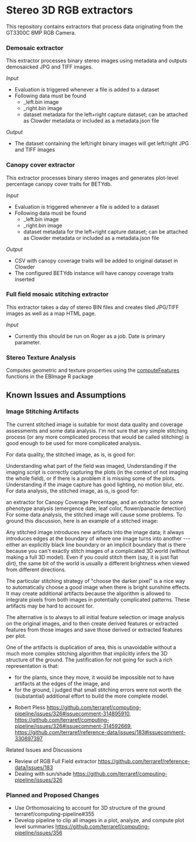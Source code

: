 # Stereo 3D RGB extractors

This repository contains extractors that process data originating from the GT3300C 8MP RGB Camera.


### Demosaic extractor
This extractor processes binary stereo images using metadata and outputs demosaicked JPG and TIFF images.

_Input_

  - Evaluation is triggered whenever a file is added to a dataset
  - Following data must be found
    - _left.bin image
    - _right.bin image
    - dataset metadata for the left+right capture dataset; can be attached as Clowder metadata or included as a metadata.json file

_Output_

  - The dataset containing the left/right binary images will get left/right JPG and TIFF images

### Canopy cover extractor
This extractor processes binary stereo images and generates plot-level percentage canopy cover traits for BETYdb.
 
_Input_

  - Evaluation is triggered whenever a file is added to a dataset
  - Following data must be found
    - _left.bin image
    - _right.bin image
    - dataset metadata for the left+right capture dataset; can be attached as Clowder metadata or included as a metadata.json file
    
_Output_

  - CSV with canopy coverage traits will be added to original dataset in Clowder
  - The configured BETYdb instance will have canopy coverage traits inserted

### Full field mosaic stitching extractor

This extractor takes a day of stereo BIN files and creates tiled JPG/TIFF images as well as a map HTML page.

_Input_

  - Currently this should be run on Roger as a job. Date is primary parameter.

### Stereo Texture Analysis

Computes geometric and texture properties using the [computeFeatures](https://rdrr.io/bioc/EBImage/man/computeFeatures.html) functions in the EBImage R package 


## Known Issues and Assumptions

### Image Stitching Artifacts

The current stitched image is suitable for most data quality and coverage assessments and some data analysis. I'm not sure that any simple stitching process (or any more complicated process that would be called stitching) is good enough to be used for more complicated analysis.

For data quality, the stitched image, as is, is good for:

Understanding what part of the field was imaged,
Understanding if the imaging script is correctly capturing the plots (in the context of not imaging the whole field), or if there is a problem it is missing some of the plots.
Understanding if the image capture has good lighting, no motion blur, etc.
For data analysis, the stitched image, as is, is good for:

an extractor for Canopy Coverage Percentage, and
an extractor for some phenotype analysis (emergence date, leaf color, flower/panacle detection)
For some data analysis, the stitched image will cause some problems. To ground this discussion, here is an example of a stitched image:

Any stitched image introduces new artifacts into the image data; it always introduces edges at the boundary of where one image turns into another --- either an explicitly black line boundary or an implicit boundary that is there because you can't exactly stitch images of a complicated 3D world (without making a full 3D model). Even if you could stitch them (say, it is just flat dirt), the same bit of the world is usually a different brightness when viewed from different directions.

The particular stitching strategy of "choose the darker pixel" is a nice way to automatically choose a good image when there is bright sunshine effects. It may create additional artifacts because the algorithm is allowed to integrate pixels from both images in potentially complicated patterns. These artifacts may be hard to account for.

The alternative is to always to all initial feature selection or image analysis on the original images, and to then create derived features or extracted features from those images and save those derived or extracted features per plot.

One of the artifacts is duplication of area, this is unavoidable without a much more complex stitching algorithm that implicitly infers the 3D structure of the ground. The justification for not going for such a rich representation is that:
* for the plants, since they move, it would be impossible not to have artifacts at the edges of the image, and
* for the ground, I judged that small stitching errors were not worth the (substantial) additional effort to build the more complete model.

- Robert Pless https://github.com/terraref/computing-pipeline/issues/326#issuecomment-314895910,
https://github.com/terraref/computing-pipeline/issues/326#issuecomment-314592669, https://github.com/terraref/reference-data/issues/183#issuecomment-330697397

Related Issues and Discussions

* Review of RGB Full Field extractor https://github.com/terraref/reference-data/issues/183
* Dealing with sun/shade https://github.com/terraref/computing-pipeline/issues/326

### Planned and Proposed Changes

* Use Orthomosaicing to account for 3D structure of the ground terraref/computing-pipeline#355
* Develop pipeline to clip all images in a plot, analyze, and compute plot level summaries https://github.com/terraref/computing-pipeline/issues/356
